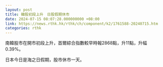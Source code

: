 ```yaml
---
layout: post
title: 韓股初段上升　日股假期休市
date: 2024-07-15 08:07:28.000000000 +08:00
link: https://news.rthk.hk/rthk/ch/component/k2/1761588-20240715.htm
categories: rthk
---
```


南韓股市在開市初段上升，首爾綜合指數較早時報2868點，升11點，升幅0.39%。

日本今日是海之日假期，股市休市一天。
